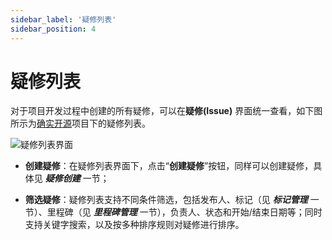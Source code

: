 ```yaml
---
sidebar_label: '疑修列表'      
sidebar_position: 4    
---
```

# 疑修列表

对于项目开发过程中创建的所有疑修，可以在**疑修(Issue)** 界面统一查看，如下图所示为[确实开源](https://www.gitlink.org.cn/Gitlink/forgeplus)项目下的疑修列表。

![疑修列表界面](/img/Issue/imageIssue5.png)

+ **创建疑修**：在疑修列表界面下，点击“**创建疑修**”按钮，同样可以创建疑修，具体见 ***疑修创建*** 一节；

+ **筛选疑修**：疑修列表支持不同条件筛选，包括发布人、标记（见 ***标记管理*** 一节）、里程碑（见 ***里程碑管理*** 一节），负责人、状态和开始/结束日期等；同时支持关键字搜索，以及按多种排序规则对疑修进行排序。